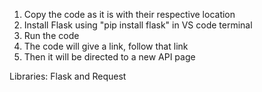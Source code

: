 1. Copy the code as it is with their respective location
2. Install Flask using "pip install flask" in VS code terminal
3. Run the code
4. The code will give a link, follow that link
5. Then it will be directed to a new API page


Libraries:
  Flask and 
  Request
